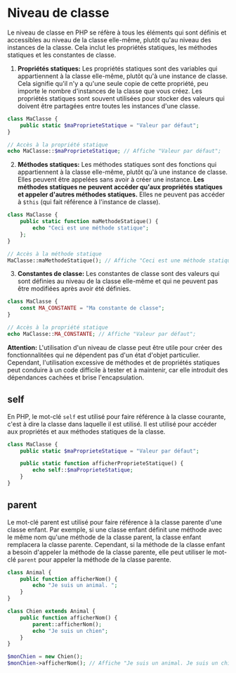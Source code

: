 # Niveau de classe

Le niveau de classe en PHP se réfère à tous les éléments qui sont définis et accessibles au niveau de la classe elle-même, plutôt qu'au niveau des instances de la classe. Cela inclut les propriétés statiques, les méthodes statiques et les constantes de classe.

1. **Propriétés statiques:**
Les propriétés statiques sont des variables qui appartiennent à la classe elle-même, plutôt qu'à une instance de classe. Cela signifie qu'il n'y a qu'une seule copie de cette propriété, peu importe le nombre d'instances de la classe que vous créez. Les propriétés statiques sont souvent utilisées pour stocker des valeurs qui doivent être partagées entre toutes les instances d'une classe.

```php
class MaClasse {
    public static $maProprieteStatique = "Valeur par défaut";
}

// Accès à la propriété statique
echo MaClasse::$maProprieteStatique; // Affiche "Valeur par défaut";
```

2. **Méthodes statiques:**
Les méthodes statiques sont des fonctions qui appartiennent à la classe elle-même, plutôt qu'à une instance de classe. Elles peuvent être appelées sans avoir à créer une instance. **Les méthodes statiques ne peuvent accéder qu'aux propriétés statiques et appeler d'autres méthodes statiques.** Elles ne peuvent pas accéder à `$this` (qui fait référence à l'instance de classe).

```php
class MaClasse {
    public static function maMethodeStatique() {
        echo "Ceci est une méthode statique";
    };
}

// Accès à la méthode statique
MaClasse::maMethodeStatique(); // Affiche "Ceci est une méthode statique";
```

3. **Constantes de classe:**
Les constantes de classe sont des valeurs qui sont définies au niveau de la classe elle-même et qui ne peuvent pas être modifiées après avoir été définies.

```php
class MaClasse {
    const MA_CONSTANTE = "Ma constante de classe";
}

// Accès à la propriété statique
echo MaClasse::MA_CONSTANTE; // Affiche "Valeur par défaut";
```

**Attention:** L'utilisation d'un niveau de classe peut être utile pour créer des fonctionnalitées qui ne dépendent pas d'un état d'objet particulier. Cependant, l'utilisation excessive de méthodes et de propriétés statiques peut conduire à un code difficile à tester et à maintenir, car elle introduit des dépendances cachées et brise l'encapsulation.

## self

En PHP, le mot-clé `self` est utilisé pour faire référence à la classe courante, c'est à dire la classe dans laquelle il est utilisé. Il est utilisé pour accéder aux propriétés et aux méthodes statiques de la classe.

```php
class MaClasse {
    public static $maProprieteStatique = "Valeur par défaut";

    public static function afficherProprieteStatique() {
        echo self::$maProprieteStatique;
    }
}
```

## parent

Le mot-clé parent est utilisé pour faire référence à la classe parente d'une classe enfant. Par exemple, si une classe enfant définit une méthode avec le même nom qu'une méthode de la classe parent, la classe enfant remplacera la classe parente. Cependant, si la méthode de la classe enfant a besoin d'appeler la méthode de la classe parente, elle peut utiliser le mot-clé `parent` pour appeler la méthode de la classe parente.

```php
class Animal {
    public function afficherNom() {
        echo "Je suis un animal. ";
    }
}

class Chien extends Animal {
    public function afficherNom() {
        parent::afficherNom();
        echo "Je suis un chien";
    }
}

$monChien = new Chien();
$monChien->afficherNom(); // Affiche "Je suis un animal. Je suis un chien"
```